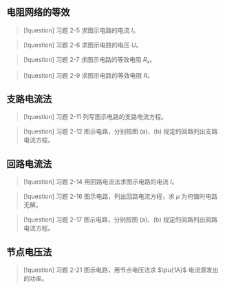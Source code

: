 ## 电阻网络的等效
> [!question] 习题 2-5
> 求图示电路的电流 $I$。


> [!question] 习题 2-6
> 求图示电路的电压 $U$。



> [!question] 习题 2-7
> 求图示电路的等效电阻 $R_x$。



> [!question] 习题 2-9
> 求图示电路的等效电阻 $R$。


## 支路电流法
> [!question] 习题 2-11
> 列写图示电路的支路电流方程。



> [!question] 习题 2-12
> 图示电路，分别按图 (a)、(b) 规定的回路列出支路电流方程。


## 回路电流法
> [!question] 习题 2-14
> 用回路电流法求图示电路的电流 $I$。



> [!question] 习题 2-16
> 图示电路，列出回路电流方程，求 $\mu$ 为何值时电路无解。



> [!question] 习题 2-17
> 图示电路，分别按图 (a)、(b) 规定的回路列出回路电流方程。


## 节点电压法
> [!question] 习题 2-21
> 图示电路，用节点电压法求 $\pu{1A}$ 电流源发出的功率。

